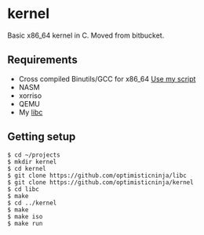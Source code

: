 # kernel
Basic x86_64 kernel in C. Moved from bitbucket.

## Requirements
* Cross compiled Binutils/GCC for x86_64 [Use my script](https://github.com/optimisticninja/scripts/blob/master/cross-compiler-install.sh)
* NASM
* xorriso
* QEMU
* My [libc](https://github.com/optimisticninja/libc)

## Getting setup
```
$ cd ~/projects
$ mkdir kernel
$ cd kernel
$ git clone https://github.com/optimisticninja/libc
$ git clone https://github.com/optimisticninja/kernel
$ cd libc
$ make
$ cd ../kernel
$ make
$ make iso
$ make run
```
